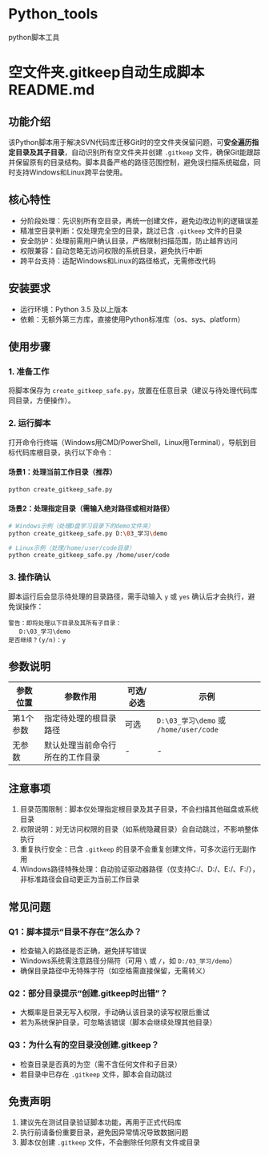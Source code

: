 # Python_tools
python脚本工具

# 空文件夹.gitkeep自动生成脚本 README.md

## 功能介绍

该Python脚本用于解决SVN代码库迁移Git时的空文件夹保留问题，可**安全遍历指定目录及其子目录**，自动识别所有空文件夹并创建 `.gitkeep` 文件，确保Git能跟踪并保留原有的目录结构。脚本具备严格的路径范围控制，避免误扫描系统磁盘，同时支持Windows和Linux跨平台使用。

## 核心特性

- 分阶段处理：先识别所有空目录，再统一创建文件，避免边改边判的逻辑误差
- 精准空目录判断：仅处理完全空的目录，跳过已含 `.gitkeep` 文件的目录
- 安全防护：处理前需用户确认目录，严格限制扫描范围，防止越界访问
- 权限兼容：自动忽略无访问权限的系统目录，避免执行中断
- 跨平台支持：适配Windows和Linux的路径格式，无需修改代码

## 安装要求

- 运行环境：Python 3.5 及以上版本
- 依赖：无额外第三方库，直接使用Python标准库（os、sys、platform）

## 使用步骤

### 1. 准备工作

将脚本保存为 `create_gitkeep_safe.py`，放置在任意目录（建议与待处理代码库同目录，方便操作）。

### 2. 运行脚本

打开命令行终端（Windows用CMD/PowerShell，Linux用Terminal），导航到目标代码库根目录，执行以下命令：

#### 场景1：处理当前工作目录（推荐）

```bash
python create_gitkeep_safe.py
```

#### 场景2：处理指定目录（需输入绝对路径或相对路径）

```bash
# Windows示例（处理D盘学习目录下的demo文件夹）
python create_gitkeep_safe.py D:\03_学习\demo

# Linux示例（处理/home/user/code目录）
python create_gitkeep_safe.py /home/user/code
```

### 3. 操作确认

脚本运行后会显示待处理的目录路径，需手动输入 `y` 或 `yes` 确认后才会执行，避免误操作：

```
警告：即将处理以下目录及其所有子目录：
   D:\03_学习\demo
是否继续？(y/n)：y
```

## 参数说明

| 参数位置  | 参数作用                         | 可选/必选 | 示例                                   |
| --------- | -------------------------------- | --------- | -------------------------------------- |
| 第1个参数 | 指定待处理的根目录路径           | 可选      | `D:\03_学习\demo` 或 `/home/user/code` |
| 无参数    | 默认处理当前命令行所在的工作目录 | -         | -                                      |

## 注意事项

1. 目录范围限制：脚本仅处理指定根目录及其子目录，不会扫描其他磁盘或系统目录
2. 权限说明：对无访问权限的目录（如系统隐藏目录）会自动跳过，不影响整体执行
3. 重复执行安全：已含 `.gitkeep` 的目录不会重复创建文件，可多次运行无副作用
4. Windows路径特殊处理：自动验证驱动器路径（仅支持C:/、D:/、E:/、F:/），非标准路径会自动更正为当前工作目录

## 常见问题

### Q1：脚本提示“目录不存在”怎么办？

- 检查输入的路径是否正确，避免拼写错误
- Windows系统需注意路径分隔符（可用 `\` 或 `/`，如 `D:/03_学习/demo`）
- 确保目录路径中无特殊字符（如空格需直接保留，无需转义）

### Q2：部分目录提示“创建.gitkeep时出错”？

- 大概率是目录无写入权限，手动确认该目录的读写权限后重试
- 若为系统保护目录，可忽略该错误（脚本会继续处理其他目录）

### Q3：为什么有的空目录没创建.gitkeep？

- 检查目录是否真的为空（需不含任何文件和子目录）
- 若目录中已存在 `.gitkeep` 文件，脚本会自动跳过

## 免责声明

1. 建议先在测试目录验证脚本功能，再用于正式代码库
2. 执行前请备份重要目录，避免因异常情况导致数据问题
3. 脚本仅创建 `.gitkeep` 文件，不会删除任何原有文件或目录